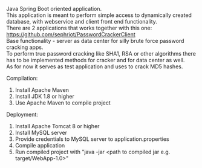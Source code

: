Java Spring Boot oriented application.  
This application is meant to perform simple access to dynamically created database, with webservice and client front end functionality.  
There are 2 applications that works together with this one: https://github.com/sephriot/PasswordCrackerClient  
Base functionality - server as data center for silly brute force password cracking apps.  
To perform true password cracking like SHA1, RSA or other algorithms there has to be implemented methods for cracker and for data center as well.  
As for now it serves as test application and uses to crack MD5 hashes.  

Compilation:
  1. Install Apache Maven
  2. Install JDK 1.8 or higher
  3. Use Apache Maven to compile project

Deployment:
  1. Install Apache Tomcat 8 or higher
  2. Install MySQL server
  3. Provide credentials to MySQL server to application.properties
  4. Compile application
  5. Run compiled project with "java -jar <path to compiled jar e.g. target/WebApp-1.0>"
